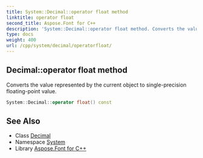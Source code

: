 ```yaml
---
title: System::Decimal::operator float method
linktitle: operator float
second_title: Aspose.Font for C++
description: 'System::Decimal::operator float method. Converts the value represented by the current object to single-precision floating-point value in C++.'
type: docs
weight: 400
url: /cpp/system/decimal/operatorfloat/
---
```

## Decimal::operator float method


Converts the value represented by the current object to single-precision floating-point value.

```cpp
System::Decimal::operator float() const
```

## See Also

* Class [Decimal](../)
* Namespace [System](../../)
* Library [Aspose.Font for C++](../../../)
